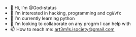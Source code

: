 - 👋 Hi, I’m @God-status
- 👀 I’m interested in hacking, programming and cgi/vfx
- 🌱 I’m currently learning python
- 💞️ I’m looking to collaborate on any progrm I can help with
- 📫 How to reach me: art3m1s.isociety@gmail.com

<!---
God-status/God-status is a ✨ special ✨ repository because its `README.md` (this file) appears on your GitHub profile.
You can click the Preview link to take a look at your changes.
--->
